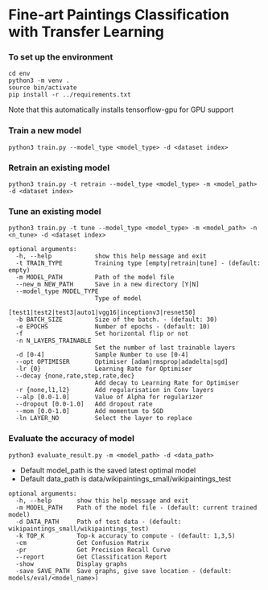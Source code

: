 # Fine-art Paintings Classification with Transfer Learning

### To set up the environment
    cd env
    python3 -m venv .
    source bin/activate
    pip install -r ../requirements.txt
Note that this automatically installs tensorflow-gpu for GPU support

### Train a new model
    python3 train.py --model_type <model_type> -d <dataset index>
### Retrain an existing model
    python3 train.py -t retrain --model_type <model_type> -m <model_path> -d <dataset index>
### Tune an existing model
    python3 train.py -t tune --model_type <model_type> -m <model_path> -n <n_tune> -d <dataset index>

````
optional arguments:
  -h, --help            show this help message and exit
  -t TRAIN_TYPE         Training type [empty|retrain|tune] - (default: empty)
  -m MODEL_PATH         Path of the model file
  --new_m NEW_PATH      Save in a new directory [Y|N]
  --model_type MODEL_TYPE
                        Type of model
                        [test1|test2|test3|auto1|vgg16|inceptionv3|resnet50]
  -b BATCH_SIZE         Size of the batch. - (default: 30)
  -e EPOCHS             Number of epochs - (default: 10)
  -f                    Set horizontal flip or not 
  -n N_LAYERS_TRAINABLE
                        Set the number of last trainable layers
  -d [0-4]              Sample Number to use [0-4]
  --opt OPTIMISER       Optimiser [adam|rmsprop|adadelta|sgd]
  -lr {0}               Learning Rate for Optimiser
  --decay {none,rate,step,rate,dec}
                        Add decay to Learning Rate for Optimiser
  -r {none,l1,l2}       Add regularisation in Conv layers
  --alp [0.0-1.0]       Value of Alpha for regularizer
  --dropout [0.0-1.0]   Add dropout rate
  --mom [0.0-1.0]       Add momentum to SGD
  -ln LAYER_NO          Select the layer to replace
````


### Evaluate the accuracy of model
    python3 evaluate_result.py -m <model_path> -d <data_path>
    
* Default model_path is the saved latest optimal model
* Default data_path is data/wikipaintings_small/wikipaintings_test 

```
optional arguments:
  -h, --help       show this help message and exit
  -m MODEL_PATH    Path of the model file - (default: current trained model)
  -d DATA_PATH     Path of test data - (default: wikipaintings_small/wikipaintings_test)
  -k TOP_K         Top-k accuracy to compute - (default: 1,3,5)
  -cm              Get Confusion Matrix
  -pr              Get Precision Recall Curve
  --report         Get Classification Report
  -show            Display graphs
  -save SAVE_PATH  Save graphs, give save location - (default: models/eval/<model_name>)
```